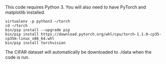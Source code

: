 This code requires Python 3. You will also need to have PyTorch and matplotlib installed.

    virtualenv -p python3 ~/torch
    cd ~/torch
    bin/pip install --upgrade pip
    bin/pip install https://download.pytorch.org/whl/cpu/torch-1.1.0-cp35-cp35m-linux_x86_64.whl
    bin/pip install torchvision

The CIFAR dataset will automatically be downloaded to ./data when the code is run.
